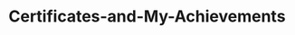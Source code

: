# Certificates-and-My-Achievements
<div data-iframe-width="150" data-iframe-height="270" data-share-badge-id="01e86b96-8bbc-4ccd-9a87-cf6d0b7b536a" data-share-badge-host="https://www.credly.com"></div><script type="text/javascript" async src="//cdn.credly.com/assets/utilities/embed.js"></script>
